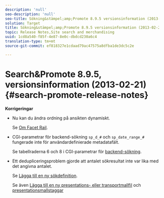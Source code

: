 ```yaml
---
description: 'null'
seo-description: 'null'
seo-title: Sökning&stämpel;amp;Promote 8.9.5 versionsinformation (2013-02-21)
solution: Target
title: Sökning&stämpel;amp;Promote 8.9.5 versionsinformation (2013-02-21)
topic: Release Notes,Site search and merchandising
uuid: 1cd8a540-f85f-4e87-8e0c-dbdcd230a6c4
translation-type: tm+mt
source-git-commit: ef818327e1cdaad79ac47575a8dfba1de3dc5c2e

---
```



# Search&amp;Promote 8.9.5, versionsinformation (2013-02-21){#search-promote-release-notes}

**Korrigeringar**

* Nu kan du ändra ordning på ansikten dynamiskt.

   Se [Om Facet Rail](../c-about-design-menu/c-about-facet-rails.md#concept_1FDC8BCDFFC84A0889DA670F63D5F6DB).

* CGI-parametrar för backend-sökning `sp_d_#` och `sp_date_range_#` fungerade inte för användardefinierade metadatafält.

   Se tabellraderna 6 och 8 i CGI-parametrar för [backend-sökning](../c-appendices/c-cgiparameters.md#reference_582E85C3886740C98FE88CA9DF7918E8).

* Ett dedupliceringsproblem gjorde att antalet sökresultat inte var lika med det angivna antalet.

   Se [Lägga till en ny sökdefinition](../c-about-settings-menu/c-about-searching-menu.md#task_98D3A168AB5D4F30A1ADB6E0D48AB648).

   Se även [Lägga till en ny presentations- eller transportmallfil](../c-about-design-menu/c-about-templates.md#task_73199757B6E748CAA604902FF913F012) och [presentationsmallstaggar](../c-appendices/c-templates.md#reference_F1BBF616BCEC4AD7B2548ECD3CA74C64)

